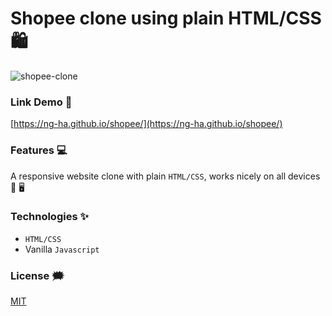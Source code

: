 # Shopee clone using plain HTML/CSS 🛍️

![shopee-clone](./github-images/shopee-clone.png)

### Link Demo 📌

[https://ng-ha.github.io/shopee/](https://ng-ha.github.io/shopee/)

### Features :computer:

A responsive website clone with plain `HTML/CSS`, works nicely on all devices 📱 :desktop_computer:

### Technologies ✨

- `HTML/CSS`
- Vanilla `Javascript`

### License :right_anger_bubble:

[MIT](https://choosealicense.com/licenses/mit/)
